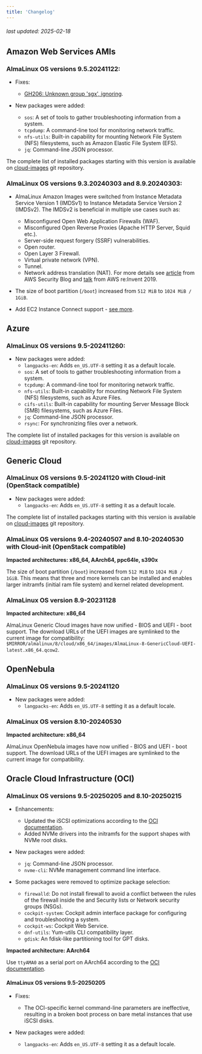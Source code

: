 ```yaml
---
title: 'Changelog'
---
```


###### last updated: 2025-02-18

## Amazon Web Services AMIs

### AlmaLinux OS versions 9.5.20241122:

* Fixes:
  * [GH206: Unknown group 'sgx', ignoring](https://github.com/AlmaLinux/cloud-images/issues/206).

* New packages were added:
  * `sos`: A set of tools to gather troubleshooting information from a system.
  * `tcpdump`: A command-line tool for monitoring network traffic.
  * `nfs-utils`: Built-in capability for mounting Network File System (NFS) filesystems, such as Amazon Elastic File System (EFS).
  * `jq`: Command-line JSON processor.

The complete list of installed packages starting with this version is available on [cloud-images](https://github.com/AlmaLinux/cloud-images/tree/main/tests/packages) git repository.

### AlmaLinux OS versions 9.3.20240303 and 8.9.20240303:

* AlmaLinux Amazon Images were switched from Instance Metadata Service Version 1 (IMDSv1) to Instance Metadata Service Version 2 (IMDSv2).
  The IMDSv2 is beneficial in multiple use cases such as:
  * Misconfigured Open Web Application Firewalls (WAF).
  * Misconfigured Open Reverse Proxies (Apache HTTP Server, Squid etc.).
  * Server-side request forgery (SSRF) vulnerabilities.
  * Open router.
  * Open Layer 3 Firewall.
  * Virtual private network (VPN).
  * Tunnel.
  * Network address translation (NAT).
  For more details see [article](https://aws.amazon.com/blogs/security/defense-in-depth-open-firewalls-reverse-proxies-ssrf-vulnerabilities-ec2-instance-metadata-service/) from AWS Security Blog and [talk](https://youtu.be/2B5bhZzayjI) from AWS re:Invent 2019.

* The size of boot partition (`/boot`) increased from `512 MiB` to `1024 MiB / 1GiB`.

* Add EC2 Instance Connect support - [see more](/cloud/EC2-instance-connect).

## Azure

### AlmaLinux OS versions **9.5-202411260**:

* New packages were added:
  * `langpacks-en`: Adds `en_US.UTF-8` setting it as a default locale.
  * `sos`: A set of tools to gather troubleshooting information from a system.
  * `tcpdump`: A command-line tool for monitoring network traffic.
  * `nfs-utils`: Built-in capability for mounting Network File System (NFS) filesystems, such as Azure Files.
  * `cifs-utils`: Built-in capability for mounting Server Message Block (SMB) filesystems, such as Azure Files.
  * `jq`: Command-line JSON processor.
  * `rsync`: For synchronizing files over a network.

The complete list of installed packages for this version is available on [cloud-images](https://github.com/AlmaLinux/cloud-images/tree/main/tests/packages) git repository.

## Generic Cloud

### AlmaLinux OS versions **9.5-20241120** with Cloud-init (OpenStack compatible)

* New packages were added:
  * `langpacks-en`: Adds `en_US.UTF-8` setting it as a default locale.

The complete list of installed packages starting with this version is available on [cloud-images](https://github.com/AlmaLinux/cloud-images/tree/main/tests/packages) git repository.

### AlmaLinux OS versions **9.4-20240507** and 8.10-20240530 with Cloud-init (OpenStack compatible)

**Impacted architectures: x86_64, AArch64, ppc64le, s390x**

The size of boot partition (`/boot`) increased from `512 MiB` to `1024 MiB / 1GiB`. This means that three and more kernels can be installed and enables larger initramfs (initial ram file system) and kernel related development.

### AlmaLinux OS version 8.9-20231128

**Impacted architecture: x86_64**

AlmaLinux Generic Cloud images have now unified - BIOS and UEFI - boot support. The download URLs of the UEFI images are symlinked to the current image for compatibility: `$MIRROR/almalinux/8/cloud/x86_64/images/AlmaLinux-8-GenericCloud-UEFI-latest.x86_64.qcow2`.

## OpenNebula

### AlmaLinux OS versions **9.5-20241120**

* New packages were added:
  * `langpacks-en`: Adds `en_US.UTF-8` setting it as a default locale.

### AlmaLinux OS version **8.10-20240530**

**Impacted architecture: x86_64**

AlmaLinux OpenNebula images have now unified - BIOS and UEFI - boot support. The download URLs of the UEFI images are symlinked to the current image for compatibility.

## Oracle Cloud Infrastructure (OCI)

### AlmaLinux OS versions **9.5-20250205** and **8.10-20250215**

* Enhancements:
  * Updated the iSCSI optimizations according to the [OCI documentation](https://docs.oracle.com/en-us/iaas/Content/Block/Concepts/iscsiinformation.htm#iscsid).
  * Added NVMe drivers into the initramfs for the support shapes with NVMe root disks.

* New packages were added:
  * `jq`: Command-line JSON processor.
  * `nvme-cli`: NVMe management command line interface.

* Some packages were removed to optimize package selection:
  * `firewalld`: Do not install firewall to avoid a conflict between the rules of the
firewall inside the and Security lists or Network security groups (NSGs).
  * `cockpit-system`: Cockpit admin interface package for configuring and troubleshooting a system.
  * `cockpit-ws`: Cockpit Web Service.
  * `dnf-utils`: Yum-utils CLI compatibility layer.
  * `gdisk`: An fdisk-like partitioning tool for GPT disks.

**Impacted architecture: AArch64**

 Use `ttyAMA0` as a serial port on AArch64 according to the [OCI documentation](https://docs.oracle.com/en-us/iaas/Content/Compute/Tasks/enablingserialconsoleaccess.htm).

#### AlmaLinux OS versions **9.5-20250205**

* Fixes:
  * The OCI-specific kernel command-line parameters are ineffective, resulting in a broken boot process on bare metal instances that use iSCSI disks.

* New packages were added:
  * `langpacks-en`: Adds `en_US.UTF-8` setting it as a default locale.
